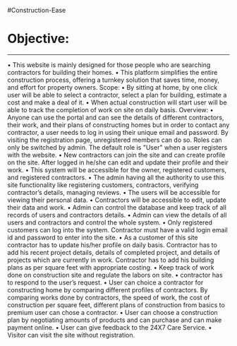 #Construction-Ease
<h1>Objective:</h2><hr>
•	This website is mainly designed for those people who are searching contractors for building their homes.
•	This platform simplifies the entire construction process, offering a turnkey solution that saves time, money, and effort for property owners.
Scope:
•	By sitting at home, by one click user will be able to select a contractor, select a plan for building, estimate a cost and make a deal of it. 
•	When actual construction will start user will be able to track the completion of work on site on daily basis. 
Overview:
•	Anyone can use the portal and can see the details of different contractors, their work, and their plans of constructing homes but in order to contact any contractor, a user needs to log in using their unique email and password. By visiting the registration page, unregistered members can do so. Roles can only be switched by admin. The default role is "User" when a              user registers with the website.
•	New contractors can join the site and can create profile on the site. After logged in he/she can edit and update their profile and their work.  
•	This system will be accessible for the owner, registered customers, and registered contractors.
•	The admin having all the authority to use this site functionality like registering customers, contractors, verifying contractor’s details, managing reviews.
•	The users will be accessible for viewing their personal data.
•	Contractors will be accessible to edit, update their data and work.
•	Admin can control the database and keep track of all records of users and contractors details.
•	Admin can view the details of all users and contractors and control the whole system.
•	Only registered customers can log into the system. Contractor must have a valid login email id and password to enter into the site.
•	As a customer of this site contractor has to update his/her profile on daily basis. Contractor has to add his recent project details, details of completed project, and details of projects which are currently in work. Contractor has to add his building plans as per square feet with appropriate costing.
•	Keep track of work done on construction site and regulate the labors on site. 
•	contractor has to respond to the user’s request.
•	User can choice a contractor for constructing home by comparing different profiles of contractors. By comparing works done by contractors, the speed of work, the cost of construction per square feet, different plans of construction from basics to premium user can chose a contractor.
•	User can choose a construction plan by negotiating amounts of products and can purchase and can make payment online.
•	User can give feedback to the 24X7 Care Service.
•	Visitor can visit the site without registration.
